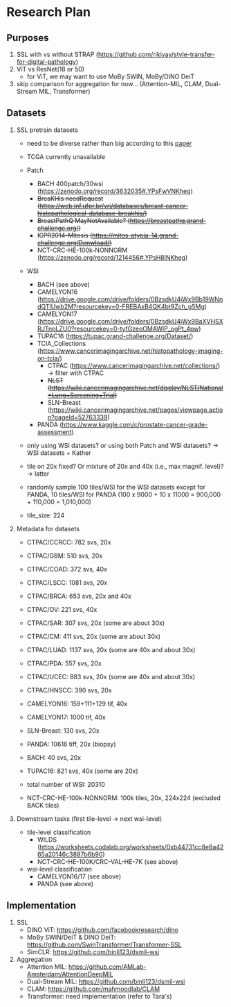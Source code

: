 # Research Plan

## Purposes
1. SSL with vs without STRAP (https://github.com/rikiyay/style-transfer-for-digital-pathology)
1. ViT vs ResNet(18 or 50)
    - for ViT, we may want to use MoBy SWIN, MoBy/DINO DeiT
1. skip comparison for aggregation for now... (Attention-MIL, CLAM, Dual-Stream MIL, Transformer)

## Datasets
1. SSL pretrain datasets
    - need to be diverse rather than big according to this [paper](https://arxiv.org/abs/2011.13971)
    - TCGA currently unavailable
    - Patch
        - BACH 400patch/30wsi (https://zenodo.org/record/3632035#.YPsFwVNKheg)
        - ~~BreaKHis needRequest (https://web.inf.ufpr.br/vri/databases/breast-cancer-histopathological-database-breakhis/)~~
        - ~~BreastPathQ MayNotAvailable? (https://breastpathq.grand-challenge.org/)~~
        - ~~ICPR2014-Mitosis (https://mitos-atypia-14.grand-challenge.org/Donwload/)~~
        - NCT-CRC-HE-100k-NONNORM (https://zenodo.org/record/1214456#.YPsH8lNKheg)
    - WSI
        - BACH (see above)
        - CAMELYON16 (https://drive.google.com/drive/folders/0BzsdkU4jWx9Bb19WNndQTlUwb2M?resourcekey=0-FREBAxB4QK4bt9Zch_g5Mg)
        - CAMELYON17 (https://drive.google.com/drive/folders/0BzsdkU4jWx9BaXVHSXRJTnpLZU0?resourcekey=0-tyfGzeoOMAWlP_ogPt_4pw)
        - TUPAC16 (https://tupac.grand-challenge.org/Dataset/)
        - TCIA_Collections (https://www.cancerimagingarchive.net/histopathology-imaging-on-tcia/)
            - CTPAC (https://www.cancerimagingarchive.net/collections/) -> filter with CTPAC
            - ~~NLST (https://wiki.cancerimagingarchive.net/display/NLST/National+Lung+Screening+Trial)~~
            - SLN-Breast (https://wiki.cancerimagingarchive.net/pages/viewpage.action?pageId=52763339)
        - PANDA  (https://www.kaggle.com/c/prostate-cancer-grade-assessment)

    - only using WSI datasets? or using both Patch and WSI datasets? -> WSI datasets + Kather
    - tile on 20x fixed? Or mixture of 20x and 40x (i.e., max magnif. level)? -> latter
    - randomly sample 100 tiles/WSI for the WSI datasets except for PANDA, 10 tiles/WSI for PANDA (100 x 9000 + 10 x 11000 = 900,000 + 110,000 = 1,010,000)
    - tile_size: 224

1. Metadata for datasets
    - CTPAC/CCRCC: 782 svs, 20x
    - CTPAC/GBM: 510 svs, 20x
    - CTPAC/COAD: 372 svs, 40x
    - CTPAC/LSCC: 1081 svs, 20x
    - CTPAC/BRCA: 653 svs, 20x and 40x
    - CTPAC/OV: 221 svs, 40x
    - CTPAC/SAR: 307 svs, 20x (some are about 30x)
    - CTPAC/CM: 411 svs, 20x (some are about 30x)
    - CTPAC/LUAD: 1137 svs, 20x (some are 40x and about 30x)
    - CTPAC/PDA: 557 svs, 20x
    - CTPAC/UCEC: 883 svs, 20x (some are 40x and about 30x)
    - CTPAC/HNSCC: 390 svs, 20x
    - CAMELYON16: 159+111+129 tif, 40x
    - CAMELYON17: 1000 tif, 40x
    - SLN-Breast: 130 svs, 20x
    - PANDA: 10616 tiff, 20x (biopsy)
    - BACH: 40 svs, 20x
    - TUPAC16: 821 svs, 40x (some are 20x)
    - total number of WSI: 20310

    - NCT-CRC-HE-100k-NONNORM: 100k tiles, 20x, 224x224 (excluded BACK tiles)

1. Downstream tasks (first tile-level -> next wsi-level)
    - tile-level classification
        - WILDS (https://worksheets.codalab.org/worksheets/0xb44731cc8e8a4265a20146c3887b6b90)
        - NCT-CRC-HE-100K/CRC-VAL-HE-7K (see above)
    - wsi-level classification
        - CAMELYON16/17 (see above)
        - PANDA (see above)

## Implementation
1. SSL
    - DINO ViT: https://github.com/facebookresearch/dino
    - MoBy SWIN/DeiT & DINO DeiT: https://github.com/SwinTransformer/Transformer-SSL
    - SimCLR: https://github.com/binli123/dsmil-wsi
1. Aggregation
    - Attention MIL: https://github.com/AMLab-Amsterdam/AttentionDeepMIL
    - Dual-Stream MIL: https://github.com/binli123/dsmil-wsi
    - CLAM: https://github.com/mahmoodlab/CLAM
    - Transformer: need implementation (refer to Tara's)

